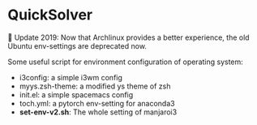 # QuickSolver

:hammer: Update 2019: Now that Archlinux provides a better experience, the old Ubuntu env-settings are deprecated now.

Some useful script for environment configuration of operating system:

- i3config: a simple i3wm config
- myys.zsh-theme: a modified ys theme of zsh
- init.el: a simple spacemacs config
- toch.yml: a pytorch env-setting for anaconda3
- **set-env-v2.sh**: The whole setting of manjaroi3